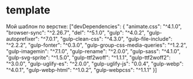 # template
Мой шаблон по верстке:
["devDependencies": {
    "animate.css": "^4.1.0",
    "browser-sync": "^2.26.7",
    "del": "^5.1.0",
    "gulp": "^4.0.2",
    "gulp-autoprefixer": "^7.0.1",
    "gulp-clean-css": "^4.3.0",
    "gulp-file-include": "^2.2.2",
    "gulp-fonter": "^0.3.0",
    "gulp-group-css-media-queries": "^1.2.2",
    "gulp-imagemin": "^7.1.0",
    "gulp-rename": "^2.0.0",
    "gulp-sass": "^4.1.0",
    "gulp-svg-sprite": "^1.5.0",
    "gulp-ttf2woff": "^1.1.1",
    "gulp-ttf2woff2": "^3.0.0",
    "gulp-uglify-es": "^2.0.0",
    "gulp-uglify-js": "0.0.4",
    "gulp-webp": "^4.0.1",
    "gulp-webp-html": "^1.0.2",
    "gulp-webpcss": "^1.1.1"
  }]
